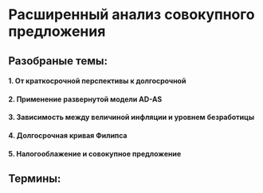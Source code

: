 # Расширенный анализ совокупного предложения

## Разобраные темы:

#### 1. От краткосрочной перспективы к долгосрочной

#### 2. Применение развернутой модели AD-AS

#### 3. Зависимость между величиной инфляции и уровнем безработицы

#### 4. Долгосрочная кривая Филипса

#### 5. Налогооблажение и совокупное предложение


## Термины: